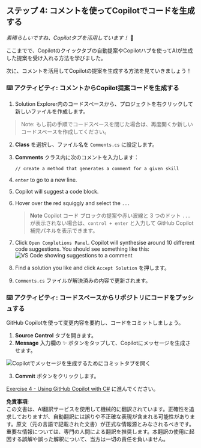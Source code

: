 ## ステップ 4: コメントを使ってCopilotでコードを生成する

_素晴らしいですね、Copilotタブを活用しています！_ 🎉

ここまでで、Copilotのクイックタブの自動提案やCopilotハブを使ってAIが生成した提案を受け入れる方法を学びました。

次に、コメントを活用してCopilotの提案を生成する方法を見ていきましょう！

### ⌨️ アクティビティ: コメントからCopilot提案コードを生成する

1. Solution Explorer内のコードスペースから、プロジェクトを右クリックして新しいファイルを作成します。

> Note: もし前の手順でコードスペースを閉じた場合は、再度開くか新しいコードスペースを作成してください。

2. **Class** を選択し、ファイル名を `Comments.cs` に設定します。
3. **Comments** クラス内に次のコメントを入力します：
   ```
   // create a method that generates a comment for a given skill
   ```
4. `enter` to go to a new line.
5. Copilot will suggest a code block.
6. Hover over the red squiggly and select the `...`

   > **Note**
   > Copilot コード ブロックの提案や赤い波線と 3 つのドット `...` が表示されない場合は、`control + enter` と入力して GitHub Copilot 補完パネルを表示できます。

7. Click `Open Completions Panel`. Copilot will synthesise around 10 different code suggestions. You should see something like this:
   ![VS Code showing suggestions to a comment](../../../../03-Introduction-to-GitHub-Copilot/steps/img/4-copilot-comment-0.png)
8. Find a solution you like and click `Accept Solution` を押します。
9. `Comments.cs` ファイルが解決済みの内容で更新されます。

### ⌨️ アクティビティ: コードスペースからリポジトリにコードをプッシュする

GitHub Copilotを使って変更内容を要約し、コードをコミットしましょう。

1. **Source Control** タブを開きます。
2. **Message** 入力欄の ✨ ボタンをタップして、Copilotにメッセージを生成させます。

![Copilotでメッセージを生成するためにコミットタブを開く](../../../../03-Introduction-to-GitHub-Copilot/steps/img/2-skills-commit.png)

3. **Commit** ボタンをクリックします。

[Exercise 4 - Using GitHub Copilot with C#](../../04-Using-GitHub-Copilot-with-CSharp/README.md) に進んでください。

**免責事項**:  
この文書は、AI翻訳サービスを使用して機械的に翻訳されています。正確性を追求しておりますが、自動翻訳には誤りや不正確な表現が含まれる可能性があります。原文（元の言語で記載された文書）が正式な情報源とみなされるべきです。重要な情報については、専門の人間による翻訳を推奨します。本翻訳の使用に起因する誤解や誤った解釈について、当方は一切の責任を負いません。
